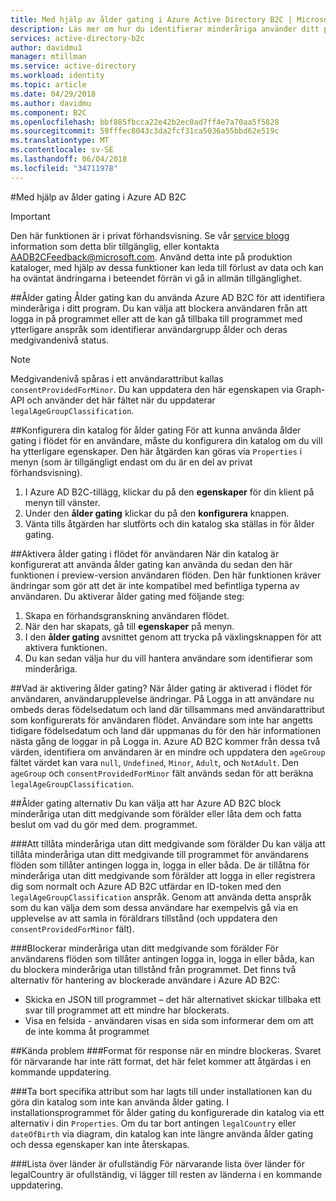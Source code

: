 ```yaml
---
title: Med hjälp av ålder gating i Azure Active Directory B2C | Microsoft Docs
description: Läs mer om hur du identifierar minderåriga använder ditt program.
services: active-directory-b2c
author: davidmu1
manager: mtillman
ms.service: active-directory
ms.workload: identity
ms.topic: article
ms.date: 04/29/2018
ms.author: davidmu
ms.component: B2C
ms.openlocfilehash: bbf885fbcca22e42b2ec0ad7ff4e7a70aa5f5828
ms.sourcegitcommit: 59fffec8043c3da2fcf31ca5036a55bbd62e519c
ms.translationtype: MT
ms.contentlocale: sv-SE
ms.lasthandoff: 06/04/2018
ms.locfileid: "34711978"
---
```

#<a name="using-age-gating-in-azure-ad-b2c"></a>Med hjälp av ålder gating i Azure AD B2C

>[!IMPORTANT]
>Den här funktionen är i privat förhandsvisning.  Se vår [service blogg](https://blogs.msdn.microsoft.com/azureadb2c/) information som detta blir tillgänglig, eller kontakta AADB2CFeedback@microsoft.com.  Använd detta inte på produktion kataloger, med hjälp av dessa funktioner kan leda till förlust av data och kan ha oväntat ändringarna i beteendet förrän vi gå in allmän tillgänglighet.  
>

##<a name="age-gating"></a>Ålder gating
Ålder gating kan du använda Azure AD B2C för att identifiera minderåriga i ditt program.  Du kan välja att blockera användaren från att logga in på programmet eller att de kan gå tillbaka till programmet med ytterligare anspråk som identifierar användargrupp ålder och deras medgivandenivå status.  

>[!NOTE]
>Medgivandenivå spåras i ett användarattribut kallas `consentProvidedForMinor`.  Du kan uppdatera den här egenskapen via Graph-API och använder det här fältet när du uppdaterar `legalAgeGroupClassification`.
>

##<a name="setting-up-your-directory-for-age-gating"></a>Konfigurera din katalog för ålder gating
För att kunna använda ålder gating i flödet för en användare, måste du konfigurera din katalog om du vill ha ytterligare egenskaper. Den här åtgärden kan göras via `Properties` i menyn (som är tillgängligt endast om du är en del av privat förhandsvisning).  
1. I Azure AD B2C-tillägg, klickar du på den **egenskaper** för din klient på menyn till vänster.
2. Under den **ålder gating** klickar du på den **konfigurera** knappen.
3. Vänta tills åtgärden har slutförts och din katalog ska ställas in för ålder gating.

##<a name="enabling-age-gating-in-your-user-flow"></a>Aktivera ålder gating i flödet för användaren
När din katalog är konfigurerat att använda ålder gating kan använda du sedan den här funktionen i preview-version användaren flöden.  Den här funktionen kräver ändringar som gör att det är inte kompatibel med befintliga typerna av användaren.  Du aktiverar ålder gating med följande steg:
1. Skapa en förhandsgranskning användaren flödet.
2. När den har skapats, gå till **egenskaper** på menyn.
3. I den **ålder gating** avsnittet genom att trycka på växlingsknappen för att aktivera funktionen.
4. Du kan sedan välja hur du vill hantera användare som identifierar som minderåriga.

##<a name="what-does-enabling-age-gating-do"></a>Vad är aktivering ålder gating?
När ålder gating är aktiverad i flödet för användaren, användarupplevelse ändringar.  På Logga in att användare nu ombeds deras födelsedatum och land där tillsammans med användarattribut som konfigurerats för användaren flödet.  Användare som inte har angetts tidigare födelsedatum och land där uppmanas du för den här informationen nästa gång de loggar in på Logga in.  Azure AD B2C kommer från dessa två värden, identifiera om användaren är en mindre och uppdatera den `ageGroup` fältet värdet kan vara `null`, `Undefined`, `Minor`, `Adult`, och `NotAdult`.  Den `ageGroup` och `consentProvidedForMinor` fält används sedan för att beräkna `legalAgeGroupClassification`. 

##<a name="age-gating-options"></a>Ålder gating alternativ
Du kan välja att har Azure AD B2C block minderåriga utan ditt medgivande som förälder eller låta dem och fatta beslut om vad du gör med dem. programmet.  

###<a name="allowing-minors-without-parental-consent"></a>Att tillåta minderåriga utan ditt medgivande som förälder
Du kan välja att tillåta minderåriga utan ditt medgivande till programmet för användarens flöden som tillåter antingen logga in, logga in eller båda.  De är tillåtna för minderåriga utan ditt medgivande som förälder att logga in eller registrera dig som normalt och Azure AD B2C utfärdar en ID-token med den `legalAgeGroupClassification` anspråk.  Genom att använda detta anspråk som du kan välja dem som dessa användare har exempelvis gå via en upplevelse av att samla in föräldrars tillstånd (och uppdatera den `consentProvidedForMinor` fält).

###<a name="blocking-minors-without-parental-consent"></a>Blockerar minderåriga utan ditt medgivande som förälder
För användarens flöden som tillåter antingen logga in, logga in eller båda, kan du blockera minderåriga utan tillstånd från programmet.  Det finns två alternativ för hantering av blockerade användare i Azure AD B2C:
* Skicka en JSON till programmet – det här alternativet skickar tillbaka ett svar till programmet att ett mindre har blockerats.
* Visa en felsida - användaren visas en sida som informerar dem om att de inte komma åt programmet

##<a name="known-issues"></a>Kända problem
###<a name="format-for-the-response-when-a-minor-is-blocked"></a>Format för response när en mindre blockeras.
Svaret för närvarande har inte rätt format, det här felet kommer att åtgärdas i en kommande uppdatering.

###<a name="deleting-specific-attributes-that-were-added-during-setup-can-make-your-directory-unable-to-use-age-gating"></a>Ta bort specifika attribut som har lagts till under installationen kan du göra din katalog som inte kan använda ålder gating.
I installationsprogrammet för ålder gating du konfigurerade din katalog via ett alternativ i din `Properties`.  Om du tar bort antingen `legalCountry` eller `dateOfBirth` via diagram, din katalog kan inte längre använda ålder gating och dessa egenskaper kan inte återskapas.

###<a name="list-of-countries-is-incomplete"></a>Lista över länder är ofullständig
För närvarande lista över länder för legalCountry är ofullständig, vi lägger till resten av länderna i en kommande uppdatering.